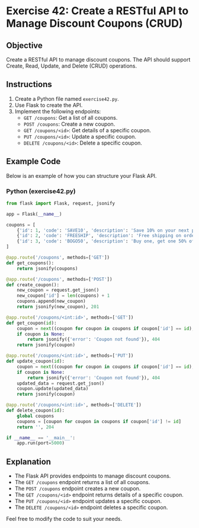 
# Exercise 42: Create a RESTful API to Manage Discount Coupons (CRUD)

## Objective
Create a RESTful API to manage discount coupons. The API should support Create, Read, Update, and Delete (CRUD) operations.

## Instructions
1. Create a Python file named `exercise42.py`.
2. Use Flask to create the API.
3. Implement the following endpoints:
    - `GET /coupons`: Get a list of all coupons.
    - `POST /coupons`: Create a new coupon.
    - `GET /coupons/<id>`: Get details of a specific coupon.
    - `PUT /coupons/<id>`: Update a specific coupon.
    - `DELETE /coupons/<id>`: Delete a specific coupon.

## Example Code
Below is an example of how you can structure your Flask API.

### Python (exercise42.py)
```python
from flask import Flask, request, jsonify

app = Flask(__name__)

coupons = [
    {'id': 1, 'code': 'SAVE10', 'description': 'Save 10% on your next purchase', 'expiration': '2023-12-31'},
    {'id': 2, 'code': 'FREESHIP', 'description': 'Free shipping on orders over $50', 'expiration': '2023-11-30'},
    {'id': 3, 'code': 'BOGO50', 'description': 'Buy one, get one 50% off', 'expiration': '2023-10-31'}
]

@app.route('/coupons', methods=['GET'])
def get_coupons():
    return jsonify(coupons)

@app.route('/coupons', methods=['POST'])
def create_coupon():
    new_coupon = request.get_json()
    new_coupon['id'] = len(coupons) + 1
    coupons.append(new_coupon)
    return jsonify(new_coupon), 201

@app.route('/coupons/<int:id>', methods=['GET'])
def get_coupon(id):
    coupon = next((coupon for coupon in coupons if coupon['id'] == id), None)
    if coupon is None:
        return jsonify({'error': 'Coupon not found'}), 404
    return jsonify(coupon)

@app.route('/coupons/<int:id>', methods=['PUT'])
def update_coupon(id):
    coupon = next((coupon for coupon in coupons if coupon['id'] == id), None)
    if coupon is None:
        return jsonify({'error': 'Coupon not found'}), 404
    updated_data = request.get_json()
    coupon.update(updated_data)
    return jsonify(coupon)

@app.route('/coupons/<int:id>', methods=['DELETE'])
def delete_coupon(id):
    global coupons
    coupons = [coupon for coupon in coupons if coupon['id'] != id]
    return '', 204

if __name__ == '__main__':
    app.run(port=5000)
```

## Explanation
- The Flask API provides endpoints to manage discount coupons.
- The `GET /coupons` endpoint returns a list of all coupons.
- The `POST /coupons` endpoint creates a new coupon.
- The `GET /coupons/<id>` endpoint returns details of a specific coupon.
- The `PUT /coupons/<id>` endpoint updates a specific coupon.
- The `DELETE /coupons/<id>` endpoint deletes a specific coupon.

Feel free to modify the code to suit your needs.

